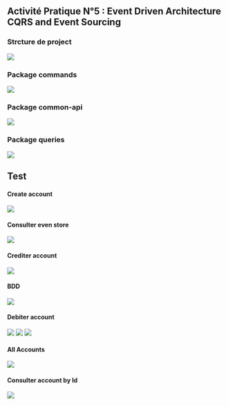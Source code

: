 <h2>Activité Pratique N°5 : Event Driven Architecture CQRS and Event Sourcing</h2>
<h3>Strcture de project</h3>
<img src=".\images\10.png"></img>
<h3>Package commands</h3>
<img src=".\images\11.png"></img>
<h3>Package common-api</h3>
<img src=".\images\12.png"></img>
<h3>Package queries</h3>
<img src=".\images\13.png"></img>
<h2>Test</h2>
<h4>Create account</h4>
<img src=".\images\1.png"></img>
<h4>Consulter even store</h4>
<img src=".\images\2.png"></img>
<h4>Crediter account</h4>
<img src=".\images\3.png"></img>
<h4>BDD</h4>
<img src=".\images\14.png"></img>
<h4>Debiter account</h4>
<img src=".\images\5.png"></img>
<img src=".\images\6.png"></img>
<img src=".\images\7.png"></img>
<h4>All Accounts</h4>
<img src=".\images\14.png"></img>
<h4>Consulter account by Id</h4>
<img src=".\images\14.png"></img>
